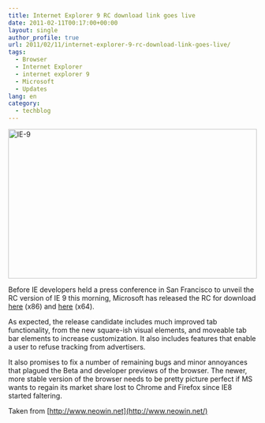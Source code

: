 ```yaml
---
title: Internet Explorer 9 RC download link goes live
date: 2011-02-11T00:17:00+00:00
layout: single
author_profile: true
url: 2011/02/11/internet-explorer-9-rc-download-link-goes-live/
tags:
  - Browser
  - Internet Explorer
  - internet explorer 9
  - Microsoft
  - Updates
lang: en
category: 
  - techblog
---
```

[<img title="IE-9" border="0" alt="IE-9" src="http://lh5.ggpht.com/_vaUVXcmC3OI/TVR5K475weI/AAAAAAAADkI/DrkcpPyoybs/IE-9_thumb%5B1%5D.jpg?imgmax=800" width="504" height="303" />](http://lh5.ggpht.com/_vaUVXcmC3OI/TVR5HrhiSAI/AAAAAAAADkE/DMKm4_M6_x4/s1600-h/IE-9%5B3%5D.jpg)

Before IE developers held a press conference in San Francisco to unveil the RC version of IE 9 this morning, Microsoft has released the RC for download [here](http://download.microsoft.com/download/C/9/A/C9A53863-199C-4D82-84DD-C46C46C6FE50/IE9-Windows7-x86-enu.exe) (x86) and [here](http://download.microsoft.com/download/C/9/A/C9A53863-199C-4D82-84DD-C46C46C6FE50/IE9-Windows7-x64-enu.exe) (x64).

As expected, the release candidate includes much improved tab functionality, from the new square-ish visual elements, and moveable tab bar elements to increase customization. It also includes features that enable a user to refuse tracking from advertisers.

It also promises to fix a number of remaining bugs and minor annoyances that plagued the Beta and developer previews of the browser. The newer, more stable version of the browser needs to be pretty picture perfect if MS wants to regain its market share lost to Chrome and Firefox since IE8 started faltering. 

Taken from [http://www.neowin.net](http://www.neowin.net/)